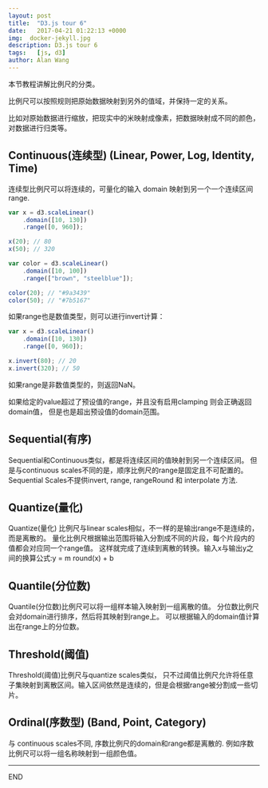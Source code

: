 ```yaml
---
layout: post
title:  "D3.js tour 6"
date:   2017-04-21 01:22:13 +0000
img:  docker-jekyll.jpg
description: D3.js tour 6
tags:   [js, d3]
author: Alan Wang
---
```

本节教程讲解比例尺的分类。

比例尺可以按照规则把原始数据映射到另外的值域，并保持一定的关系。

比如对原始数据进行缩放，把现实中的米映射成像素，把数据映射成不同的颜色，对数据进行归类等。

## Continuous(连续型) (Linear, Power, Log, Identity, Time)
连续型比例尺可以将连续的，可量化的输入 domain 映射到另一个一个连续区间 range.

```js
var x = d3.scaleLinear()
    .domain([10, 130])
    .range([0, 960]);

x(20); // 80
x(50); // 320
```

```js
var color = d3.scaleLinear()
    .domain([10, 100])
    .range(["brown", "steelblue"]);

color(20); // "#9a3439"
color(50); // "#7b5167"
```

如果range也是数值类型，则可以进行invert计算：

```js
var x = d3.scaleLinear()
    .domain([10, 130])
    .range([0, 960]);

x.invert(80); // 20
x.invert(320); // 50
```

如果range是非数值类型的，则返回NaN。

如果给定的value超过了预设值的range，并且没有启用clamping 则会正确返回domain值，
但是也是超出预设值的domain范围。

## Sequential(有序)
Sequential和Continuous类似，都是将连续区间的值映射到另一个连续区间。
但是与continuous scales不同的是，顺序比例尺的range是固定且不可配置的。
Sequential Scales不提供invert, range, rangeRound 和 interpolate 方法.

## Quantize(量化)
Quantize(量化) 比例尺与linear scales相似，不一样的是输出range不是连续的，而是离散的。
量化比例尺根据输出范围将输入分割成不同的片段，每个片段内的值都会对应同一个range值。
这样就完成了连续到离散的转换。输入x与输出y之间的换算公式:y = m round(x) + b

## Quantile(分位数)
Quantile(分位数)比例尺可以将一组样本输入映射到一组离散的值。
分位数比例尺会对domain进行排序，然后将其映射到range上。
可以根据输入的domain值计算出在range上的分位数。

## Threshold(阈值)
Threshold(阈值)比例尺与quantize scales类似，
只不过阈值比例尺允许将任意子集映射到离散区间。输入区间依然是连续的，但是会根据range被分割成一些切片。

## Ordinal(序数型) (Band, Point, Category)
与 continuous scales不同, 序数比例尺的domain和range都是离散的.
例如序数比例尺可以将一组名称映射到一组颜色值。

---
END